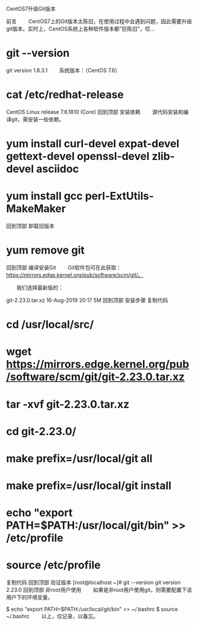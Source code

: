 CentOS7升级Git版本

前言
　　CentOS7上的Git版本太陈旧，在使用过程中会遇到问题，因此需要升级git版本。实时上，CentOS系统上各种软件版本都"巨陈旧"，哎...

# git --version
git version 1.8.3.1
　　系统版本：（CentOS 7.6）

# cat /etc/redhat-release 
CentOS Linux release 7.6.1810 (Core)
回到顶部
安装依赖
　　源代码安装和编译git，需安装一些依赖。

# yum install curl-devel expat-devel gettext-devel openssl-devel zlib-devel asciidoc
# yum install  gcc perl-ExtUtils-MakeMaker
回到顶部
卸载旧版本
# yum remove git
回到顶部
编译安装Git
　　Git软件包可在此获取：https://mirrors.edge.kernel.org/pub/software/scm/git/。

　　我们选择最新版的：

git-2.23.0.tar.xz                                  16-Aug-2019 20:17      5M
回到顶部
安装步骤
复制代码
# cd /usr/local/src/
# wget https://mirrors.edge.kernel.org/pub/software/scm/git/git-2.23.0.tar.xz
# tar -xvf git-2.23.0.tar.xz
# cd git-2.23.0/
# make prefix=/usr/local/git all
# make prefix=/usr/local/git install
# echo "export PATH=$PATH:/usr/local/git/bin" >> /etc/profile
# source /etc/profile
复制代码
回到顶部
验证版本
[root@localhost ~]# git --version
git version 2.23.0
回到顶部
非root用户使用
　　如果是非root用户使用git，则需要配置下该用户下的环境变量。

$ echo "export PATH=$PATH:/usr/local/git/bin" >> ~/.bashrc
$ source ~/.bashrc
　　以上，仅记录，以备忘。